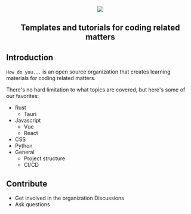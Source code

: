 <div align="center">
  <img src="https://avatars.githubusercontent.com/u/107042017">
  
  ## Templates and tutorials for coding related matters
</div>

## Introduction

`How do you...` is an open source organization that creates learning materials for coding related matters.

There's no hard limitation to what topics are covered, but here's some of our favorites:

- Rust
  - Tauri
- Javascript
  - Vue
  - React
- CSS
- Python
- General
  - Project structure
  - CI/CD

## Contribute

- Get involved in the organization Discussions
- Ask questions
